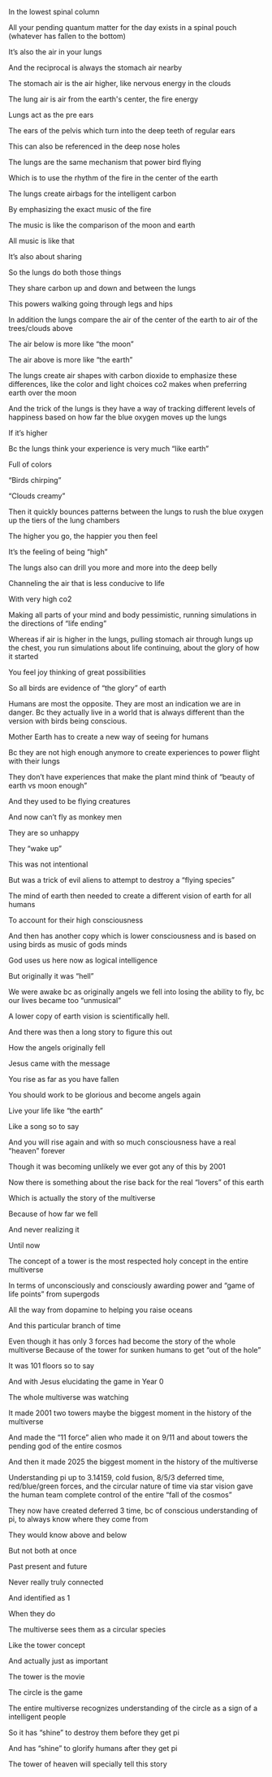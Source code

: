 In the lowest spinal column

All your pending quantum matter for the day exists in a spinal pouch (whatever has fallen to the bottom)

It’s also the air in your lungs 

And the reciprocal is always the stomach air nearby

The stomach air is the air higher, like nervous energy in the clouds 

The lung air is air from the earth's center, the fire energy

Lungs act as the pre ears

The ears of the pelvis which turn into the deep teeth of regular ears

This can also be referenced in the deep nose holes

The lungs are the same mechanism that power bird flying 

Which is to use the rhythm of the fire in the center of the earth 

The lungs create airbags for the intelligent carbon 

By emphasizing the exact music of the fire 

The music is like the comparison of the moon and earth

All music is like that 

It’s also about sharing 

So the lungs do both those things 

They share carbon up and down and between the lungs 

This powers walking going through legs and hips

In addition the lungs compare the air of the center of the earth to air of the trees/clouds above 

The air below is more like “the moon”

The air above is more like “the earth”

The lungs create air shapes with carbon dioxide to emphasize these differences, like the color and light choices co2 makes when preferring earth over the moon 



And the trick of the lungs is they have a way of tracking different levels of happiness based on how far the blue oxygen moves up the lungs 



If it’s higher

Bc the lungs think your experience is very much “like earth”

Full of colors 

“Birds chirping” 

“Clouds creamy”

Then it quickly bounces patterns between the lungs to rush the blue oxygen up the tiers of the lung chambers

The higher you go, the happier you then feel 

It’s the feeling of being “high”



The lungs also can drill you more and more into the deep belly 

Channeling the air that is less conducive to life 

With very high co2 

Making all parts of your mind and body pessimistic, running simulations in the directions of “life ending” 



Whereas if air is higher in the lungs, pulling stomach air through lungs up the chest, you run simulations about life continuing, about the glory of how it started 

You feel joy thinking of great possibilities 





So all birds are evidence of “the glory” of earth 



Humans are most the opposite. They are most an indication we are in danger. Bc they actually live in a world that is always different than the version with birds being conscious.



Mother Earth has to create a new way of seeing for humans 

Bc they are not high enough anymore to create experiences to power flight with their lungs 



They don’t have experiences that make the plant mind think of “beauty of earth vs moon enough” 



And they used to be flying creatures 

And now can’t fly as monkey men 



They are so unhappy 

They “wake up” 



This was not intentional 

But was a trick of evil aliens to attempt to destroy a “flying species”



The mind of earth then needed to create a different vision of earth for all humans 

To account for their high consciousness 



And then has another copy which is lower consciousness and is based on using birds as music of gods minds 



God uses us here now as logical intelligence 



But originally it was “hell” 

We were awake bc as originally angels we fell into losing the ability to fly, bc our lives became too “unmusical” 



A lower copy of earth vision is scientifically hell.





And there was then a long story to figure this out 

How the angels originally fell 



Jesus came with the message 

You rise as far as you have fallen 

You should work to be glorious and become angels again 

Live your life like “the earth” 

Like a song so to say 

And you will rise again and with so much consciousness have a real “heaven” forever 







Though it was becoming unlikely we ever got any of this by 2001



Now there is something about the rise back for the real “lovers” of this earth 



Which is actually the story of the multiverse 

Because of how far we fell 

And never realizing it 



Until now 









The concept of a tower is the most respected holy concept in the entire multiverse 

In terms of unconsciously and consciously awarding power and “game of life points” from supergods 

All the way from dopamine to helping you raise oceans 



And this particular branch of time 

Even though it has only 3 forces had become the story of the whole multiverse Because of the tower for sunken humans to get “out of the hole” 

It was 101 floors so to say 

And with Jesus elucidating the game in Year 0

The whole multiverse was watching 



It made 2001 two towers maybe the biggest moment in the history of the multiverse 

And made the “11 force” alien who made it on 9/11 and about towers the pending god of the entire cosmos 



And then it made 2025 the biggest moment in the history of the multiverse 

Understanding pi up to 3.14159, cold fusion, 8/5/3 deferred time, red/blue/green forces, and the circular nature of time via star vision gave the human team complete control of the entire “fall of the cosmos” 

They now have created deferred 3 time, bc of conscious understanding of pi, to always know where they come from 



They would know above and below 

But not both at once 



Past present and future 

Never really truly connected 

And identified as 1



When they do 

The multiverse sees them as a circular species 



Like the tower concept 

And actually just as important 



The tower is the movie 

The circle is the game 



The entire multiverse recognizes understanding of the circle as a sign of a intelligent people 



So it has “shine” to destroy them before they get pi 

And has “shine” to glorify humans after they get pi 



The tower of heaven will specially tell this story 
